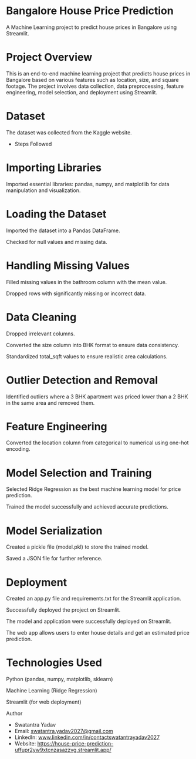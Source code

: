 # Bangalore House Price Prediction

A Machine Learning project to predict house prices in Bangalore using Streamlit.

# Project Overview

This is an end-to-end machine learning project that predicts house prices in Bangalore based on various features such as location, size, and square footage. The project involves data collection, data preprocessing, feature engineering, model selection, and deployment using Streamlit.

# Dataset

The dataset was collected from the Kaggle website.

* Steps Followed

# Importing Libraries

Imported essential libraries: pandas, numpy, and matplotlib for data manipulation and visualization.

# Loading the Dataset

Imported the dataset into a Pandas DataFrame.

Checked for null values and missing data.

# Handling Missing Values

Filled missing values in the bathroom column with the mean value.

Dropped rows with significantly missing or incorrect data.

# Data Cleaning

Dropped irrelevant columns.

Converted the size column into BHK format to ensure data consistency.

Standardized total_sqft values to ensure realistic area calculations.

# Outlier Detection and Removal

Identified outliers where a 3 BHK apartment was priced lower than a 2 BHK in the same area and removed them.

# Feature Engineering

Converted the location column from categorical to numerical using one-hot encoding.

# Model Selection and Training

Selected Ridge Regression as the best machine learning model for price prediction.

Trained the model successfully and achieved accurate predictions.

# Model Serialization

Created a pickle file (model.pkl) to store the trained model.

Saved a JSON file for further reference.

# Deployment

Created an app.py file and requirements.txt for the Streamlit application.

Successfully deployed the project on Streamlit.

The model and application were successfully deployed on Streamlit.

The web app allows users to enter house details and get an estimated price prediction.

# Technologies Used

Python (pandas, numpy, matplotlib, sklearn)

Machine Learning (Ridge Regression)

Streamlit (for web deployment)

Author

* Swatantra Yadav
* Email: swatantra.yadav2027@gmail.com
* LinkedIn: www.linkedin.com/in/contactswatantrayadav2027
* Website: https://house-price-prediction-uffupr2yw9xtcnzasazzvg.streamlit.app/  
